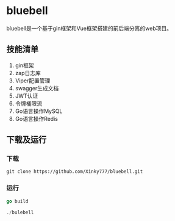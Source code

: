 # bluebell

bluebell是一个基于gin框架和Vue框架搭建的前后端分离的web项目。

## 技能清单

1.  gin框架
2.  zap日志库
3.  Viper配置管理
4.  swagger生成文档
5.  JWT认证
6.  令牌桶限流
7.  Go语言操作MySQL
8.  Go语言操作Redis

## 下载及运行

### 下载

```git
git clone https://github.com/Xinky777/bluebell.git
```

### 运行

```go
go build

./bulebell
```





